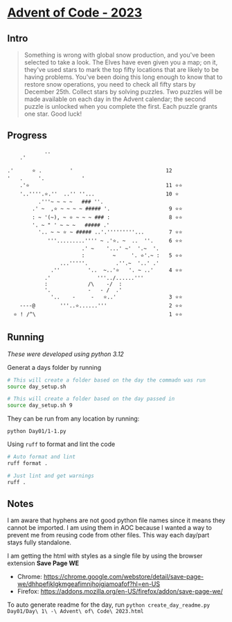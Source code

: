 # [Advent of Code - 2023](https://adventofcode.com/2023/)

## Intro

> Something is wrong with global snow production, and you've been selected to take a look. The Elves have even given you a map; on it, they've used stars to mark the top fifty locations that are likely to be having problems.
> You've been doing this long enough to know that to restore snow operations, you need to check all fifty stars by December 25th.
> Collect stars by solving puzzles. Two puzzles will be made available on each day in the Advent calendar; the second puzzle is unlocked when you complete the first. Each puzzle grants one star. Good luck!

## Progress


                                                     
                                                     
                ..                                   
        .'                                           
                                                     
    .'      ⭐️ .         '                              12
    '   .     '.            '                        
        .'⭐️                                            11 ⭐️⭐️
        '..''''.⭐️.''  ..'' ''...                       10 ⭐️
              .'''~ ~ ~ ~   ### ''.                  
            .' ~  ,⭐️ ~ ~ ~ ~ ##### '.                   9 ⭐️⭐️
            : ~ '(~), ~ ⭐️ ~ ~ ~ ### :                   8 ⭐️⭐️
            '. ~ " ' ~ ~ ~   ##### .'                
              '.. ~ ~ ⭐️ ~ ##### ..'.'''''''''...        7 ⭐️⭐️
                 '''.........'''' ~ .'⭐️. ~  ..  ''.     6 ⭐️⭐️
                            .' ~    '...' ~'  '.~  '.
                            :         ~     '. ⭐️'.~ :   5 ⭐️⭐️
                     ...'''''.         .''.~  '..' .'
                  .''         '..  ~..'⭐️   '. ~ ..'     4 ⭐️⭐️
                .'               '''../......'''     
                :             /\    -/  :            
                '.            -   - /  .'            
                  '..    -     -   ⭐️..'                 3 ⭐️⭐️
        ----@        '''..⭐️......'''                    2 ⭐️⭐️
      ⭐️ ! /^\                                           1 ⭐️⭐️
    



## Running
_These were developed using python 3.12_

Generat a days folder by running
```bash
# This will create a folder based on the day the commadn was run
source day_setup.sh

# This will create a folder based on the day passed in
source day_setup.sh 9
```

They can be run from any location by running:
```
python Day01/1-1.py
```

Using `ruff` to format and lint the code
```bash
# Auto format and lint
ruff format .

# Just lint and get warnings
ruff .
```

## Notes
I am aware that hyphens are not good python file names since it means they cannot be imported. I am using them in AOC because I wanted a way to prevent me from reusing code from other files. This way each day/part stays fully standalone.

I am getting the html with styles as a single file by using the browser extension **Save Page WE**
- Chrome: https://chrome.google.com/webstore/detail/save-page-we/dhhpefjklgkmgeafimnjhojgjamoafof?hl=en-US
- Firefox: https://addons.mozilla.org/en-US/firefox/addon/save-page-we/

To auto generate readme for the day, run `python create_day_readme.py Day01/Day\ 1\ -\ Advent\ of\ Code\ 2023.html`
